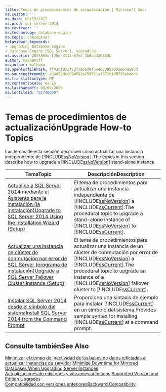 ```yaml
---
title: Temas de procedimientos de actualización | Microsoft Docs
ms.custom: ''
ms.date: 06/13/2017
ms.prod: sql-server-2014
ms.reviewer: ''
ms.technology: database-engine
ms.topic: conceptual
helpviewer_keywords:
- upgrading Database Engine
- Database Engine [SQL Server], upgrading
ms.assetid: 2055865c-f25e-4113-b7e4-2b8ba426335b
author: mashamsft
ms.author: mathoma
ms.openlocfilehash: ff43cf072f73fca56fefaeedc39a9691e6de50ad
ms.sourcegitcommit: ad4d92dce894592a259721a1571b1d8736abacdb
ms.translationtype: MT
ms.contentlocale: es-ES
ms.lasthandoff: 08/04/2020
ms.locfileid: "87746090"
---
```

# <a name="upgrade-how-to-topics"></a><span data-ttu-id="c5fa4-102">Temas de procedimientos de actualización</span><span class="sxs-lookup"><span data-stu-id="c5fa4-102">Upgrade How-to Topics</span></span>
  <span data-ttu-id="c5fa4-103">Los temas de esta sección describen cómo actualizar una instancia independiente de [!INCLUDE[ssNoVersion](../../includes/ssnoversion-md.md)] .</span><span class="sxs-lookup"><span data-stu-id="c5fa4-103">The topics in this section describe how to upgrade a [!INCLUDE[ssNoVersion](../../includes/ssnoversion-md.md)] stand-alone instance.</span></span>  
  
|<span data-ttu-id="c5fa4-104">Tema</span><span class="sxs-lookup"><span data-stu-id="c5fa4-104">Topic</span></span>|<span data-ttu-id="c5fa4-105">Descripción</span><span class="sxs-lookup"><span data-stu-id="c5fa4-105">Description</span></span>|  
|-----------|-----------------|  
|[<span data-ttu-id="c5fa4-106">Actualice a SQL Server 2014 mediante el Asistente para la instalación &#40;la instalación&#41;</span><span class="sxs-lookup"><span data-stu-id="c5fa4-106">Upgrade to SQL Server 2014 Using the Installation Wizard &#40;Setup&#41;</span></span>](../../database-engine/install-windows/upgrade-sql-server-using-the-installation-wizard-setup.md)|<span data-ttu-id="c5fa4-107">El tema de procedimientos para actualizar una instancia independiente de [!INCLUDE[ssNoVersion](../../includes/ssnoversion-md.md)] a [!INCLUDE[ssCurrent](../../includes/sscurrent-md.md)].</span><span class="sxs-lookup"><span data-stu-id="c5fa4-107">The procedural topic to upgrade a stand-alone instance of [!INCLUDE[ssNoVersion](../../includes/ssnoversion-md.md)] to [!INCLUDE[ssCurrent](../../includes/sscurrent-md.md)].</span></span>|  
|[<span data-ttu-id="c5fa4-108">Actualizar una instancia de clúster de conmutación por error de SQL Server &#40;programa de instalación&#41;</span><span class="sxs-lookup"><span data-stu-id="c5fa4-108">Upgrade a SQL Server Failover Cluster Instance &#40;Setup&#41;</span></span>](../failover-clusters/windows/upgrade-a-sql-server-failover-cluster-instance-setup.md)|<span data-ttu-id="c5fa4-109">El tema de procedimientos para actualizar una instancia de un clúster de conmutación por error de [!INCLUDE[ssNoVersion](../../includes/ssnoversion-md.md)] a [!INCLUDE[ssCurrent](../../includes/sscurrent-md.md)].</span><span class="sxs-lookup"><span data-stu-id="c5fa4-109">The procedural topic to upgrade an instance of a [!INCLUDE[ssNoVersion](../../includes/ssnoversion-md.md)] failover cluster to [!INCLUDE[ssCurrent](../../includes/sscurrent-md.md)].</span></span>|  
|[<span data-ttu-id="c5fa4-110">Instalar SQL Server 2014 desde el símbolo del sistema</span><span class="sxs-lookup"><span data-stu-id="c5fa4-110">Install SQL Server 2014 from the Command Prompt</span></span>](../../database-engine/install-windows/install-sql-server-from-the-command-prompt.md)|<span data-ttu-id="c5fa4-111">Proporciona una sintaxis de ejemplo para instalar [!INCLUDE[ssCurrent](../../includes/sscurrent-md.md)] en un símbolo del sistema.</span><span class="sxs-lookup"><span data-stu-id="c5fa4-111">Provides sample syntax for installing [!INCLUDE[ssCurrent](../../includes/sscurrent-md.md)] at a command prompt.</span></span>|  
  
## <a name="see-also"></a><span data-ttu-id="c5fa4-112">Consulte también</span><span class="sxs-lookup"><span data-stu-id="c5fa4-112">See Also</span></span>  
 <span data-ttu-id="c5fa4-113">[Minimizar el tiempo de inactividad de las bases de datos reflejadas al actualizar instancias de servidor](../../database-engine/database-mirroring/upgrading-mirrored-instances.md) </span><span class="sxs-lookup"><span data-stu-id="c5fa4-113">[Minimize Downtime for Mirrored Databases When Upgrading Server Instances](../../database-engine/database-mirroring/upgrading-mirrored-instances.md) </span></span>  
 <span data-ttu-id="c5fa4-114">[Actualizaciones de ediciones y versiones admitidas](../../database-engine/install-windows/supported-version-and-edition-upgrades.md) </span><span class="sxs-lookup"><span data-stu-id="c5fa4-114">[Supported Version and Edition Upgrades](../../database-engine/install-windows/supported-version-and-edition-upgrades.md) </span></span>  
 [<span data-ttu-id="c5fa4-115">Compatibilidad con versiones anteriores</span><span class="sxs-lookup"><span data-stu-id="c5fa4-115">Backward Compatibility</span></span>](../../../2014/getting-started/backward-compatibility.md)  
  
  
